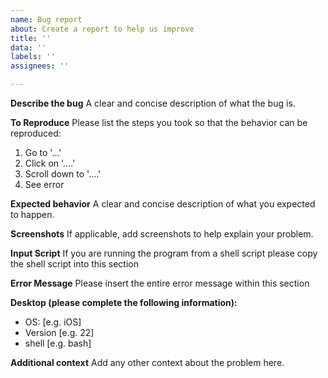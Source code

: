 ```yaml
---
name: Bug report
about: Create a report to help us improve
title: ''
data: ''
labels: ''
assignees: ''

---
```


**Describe the bug**
A clear and concise description of what the bug is.

**To Reproduce**
Please list the steps you took so that the behavior can be reproduced:
1. Go to '...'
2. Click on '....'
3. Scroll down to '....'
4. See error

**Expected behavior**
A clear and concise description of what you expected to happen.

**Screenshots**
If applicable, add screenshots to help explain your problem.

**Input Script**
If you are running the program from a shell script please copy the shell script into this section

**Error Message**
Please insert the entire error message within this section

**Desktop (please complete the following information):**
 - OS: [e.g. iOS]
 - Version [e.g. 22]
 - shell [e.g. bash]

**Additional context**
Add any other context about the problem here.
